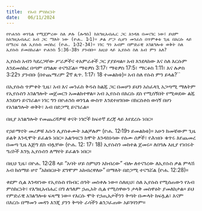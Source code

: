 ```yaml
---
title:  የአብ ምስክርነት
date:   06/11/2024
---
```




`የዮሐንስ ወንጌል የሚጀምረው ስለ ቃሉ (ሎጎስ) ከእግዚአብሔር ጋር እንዳለ በመናገር ነው፤ ይህም ከእግዚአብሔር አብ ጋር ማለት ነው (ዮሐ. 1፡1)። ቃል ሥጋ ሲሆን መንፈስ በጥምቀቱ ጊዜ በእርሱ ላይ በማረፍ ስለ ኢየሱስ መሰከረ (ዮሐ. 1፡32-34)። ነገር ግን አብም በምድራዊ አገልግሎቱ ወቅት ስለ ኢየሱስ ይመሰክራል። ዮሐንስ 5:36-38ን ያንብቡ። እዚህ ላይ ኢየሱስ ስለ አብ ምን አለ?`

ኢየሱስ አብን ካደረጋቸው ሥራዎችና ተአምራቶች ጋር ያያይዛል። አብ እንደላከው እና ስለ እርሱም እንደመሰከረ በጣም በግልጽ ተናግሯል። ማቴዎስ 3:17፣ ማቴዎስ 17:5፣ ማርቆስ 1:11፣ እና ሉቃስ 3:22ን ያንብቡ (በተጨማሪም 2ኛ ጴጥ. 1:17፣ 18 ተመልከቱ)። አብ ስለ የሱስ ምን ይላል?``

በኢየሱስ ጥምቀት ጊዜ፣ አብ እና መንፈስ ቅዱስ ከልጁ ጋር በመሆን ይህን አስፈላጊ አጋጣሚ ማለትም የኢየሱስን አገልግሎት መጀመርን አመልክተዋል። አብ ኢየሱስ በእርሱ ደስ የሚሰኝበት የሚወደው ልጁ እንደሆነ ይናገራል። ነገር ግን በዮሐንስ ወንጌል ውስጥ እንደተዘገበው በክርስቶስ ወሳኝ በሆነ የአገልግሎት ወቅት፣ አብ በድጋሚ ይናገራል።

በዚያ አገልግሎት የመጨረሻዎቹ ቀናት ነገሮች ከፍተኛ ደረጃ ላይ እየደረሱ ነበር።

የኃይማኖት መሪዎቹ እሱን ሊያስቆሙት አልቻሉም (ዮሐ. 12፡19ን ይመልከቱ)። አሁን ከመቼውም ጊዜ ይልቅ እንዲሞት ይፈልጉ ነበር። አልዓዛርን ከሞት እንዳስነሳው የሰሙ ሰዎች፣ የሕዝቡ ቁጥሩ እየጨመረ በመጣ ጊዜ እጅግ ደስ ብሏቸው (ዮሐ. 12: 17፣ 18) ኢየሱስን መከተል ጀመሩ። ለበዓሉ እዚያ የነበሩት ግሪኮች እንኳ ኢየሱስን ለማየት ይፈልጉ ነበር።

በዚህ ጊዜ፣ በዮሐ. 12፡28 ላይ “አባት ሆይ ስምህን አክብረው” ብሎ ለተናገረው ለኢየሱስ ቃል ምላሽ አብ ከሰማይ ሆኖ “አከበርሁት ደግሞም አከብረዋለሁ” በማለት በድጋሚ ተናግሯል (ዮሐ. 12:28)።

ቀደም ሲል እንዳየነው የኢየሱስ የክብር ሰዓት መስቀሉ ነው። ስለዚህ፣ ስለ ኢየሱስ የሚሰጠውን የአብ ምስክርነት፣ የእግዚአብሔር በግ ለዓለም ኃጢአት ሲል የሚሰዋውን ታላቅ መስዋዕት ያመለክታል። ይህ የምድራዊ አገልግሎቱ ፍጻሜ ነው። የእርሱ ሞት የኃጢአታችንን ቅጣት በሙላት ከፍሏል፣ እናም በእርሱ በማመን መዳን እንጂ ያንን ቅጣት ራሳችን ልንጋፈጠው አይገባንም።